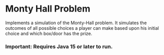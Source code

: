 # Monty Hall Problem

Implements a simulation of the Monty-Hall problem. It simulates
the outcomes of all possible choices a player can make based upon his
initial choice and which box/door has the prize.

### Important: Requires Java 15 or later to run.